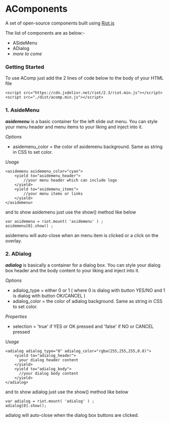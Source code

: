 # AComponents
A set of open-source components built using [Riot.js](http://riotjs.com/)

The list of components are as below:-
-  ASideMenu
-  ADialog
- _more to come_

### Getting Started
To use AComp just add the 2 lines of code below to the body of your HTML file

    <script src="https://cdn.jsdelivr.net/riot/2.3/riot.min.js"></script>
    <script src="./dist/acomp.min.js"></script>

### 1. AsideMenu
_**asidemenu**_ is a basic container for the left slide out menu.
You can style your menu header and menu items to your liking and inject into it.

_Options_
- asidemenu_color = the color of asidemenu background. Same as string in CSS to set color.

_Usage_

    <asidemenu asidemenu_color="cyan">
        <yield to="asidemenu_header">
            //your menu header which can include logo
        </yield>
        <yield to="asidemenu_items">
            //your menu items or links
        </yield>
    </asidemenu>

and to show asidemenu just use the show() method like below

    var asidemenu = riot.mount( 'asidemenu' ) ;
    asidemenu[0].show() ;

asidemenu will auto-close when an menu item is clicked or a click on the overlay.

### 2. ADialog
_**adialog**_ is basically a container for a dialog box.
You can style your dialog box header and the body content to your liking and inject into it.

_Options_
- adialog_type = either 0 or 1 ( where 0 is dialog with button YES/NO and 1 is dialog with button OK/CANCEL )
- adialog_color = the color of adialog background. Same as string in CSS to set color.

_Properties_
- selection = 'true' if YES or OK pressed and 'false' if NO or CANCEL pressed

_Usage_

    <adialog adialog_type="0" adialog_color="rgba(255,255,255,0.8)">
        <yield to="adialog_header">
          your dialog header content
        </yield>
        <yield to="adialog_body">
          //your dialog body content
        </yield>
    </adialog>

and to show adialog just use the show() method like below

    var adialog = riot.mount( 'adialog' ) ;
    adialog[0].show();
    
adialog will auto-close when the dialog box buttons are clicked.

